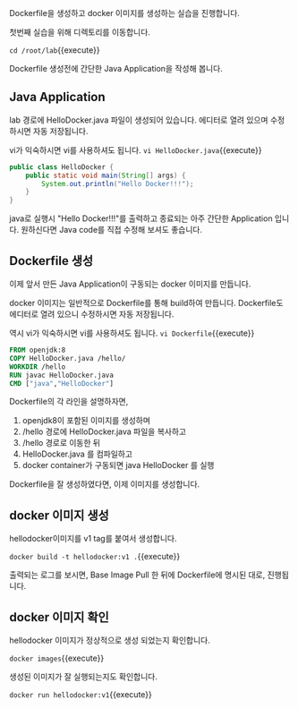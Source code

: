 Dockerfile을 생성하고 docker 이미지를 생성하는 실습을 진행합니다.

첫번째 실습을 위해 디렉토리를 이동합니다.

`cd /root/lab`{{execute}}

Dockerfile 생성전에 간단한 Java Application을 작성해 봅니다.

## Java Application
lab 경로에 HelloDocker.java 파일이 생성되어 있습니다.
에디터로 열려 있으며 수정하시면 자동 저장됩니다.

vi가 익숙하시면 vi를 사용하셔도 됩니다.
`vi HelloDocker.java`{{execute}}

```java
public class HelloDocker {
	public static void main(String[] args) {
		System.out.println("Hello Docker!!!");
	}
}
```

java로 실행시 "Hello Docker!!!"를 출력하고 종료되는 아주 간단한 Application 입니다.
원하신다면 Java code를 직접 수정해 보셔도 좋습니다.

## Dockerfile 생성
이제 앞서 만든 Java Application이 구동되는 docker 이미지를 만듭니다.

docker 이미지는 일반적으로 Dockerfile를 통해 build하여 만듭니다.
Dockerfile도 에디터로 열려 있으니 수정하시면 자동 저장됩니다.

역시 vi가 익숙하시면 vi를 사용하셔도 됩니다.
`vi Dockerfile`{{execute}}

```Dockerfile
FROM openjdk:8
COPY HelloDocker.java /hello/
WORKDIR /hello
RUN javac HelloDocker.java
CMD ["java","HelloDocker"]
```

Dockerfile의 각 라인을 설명하자면,
1. openjdk8이 포함된 이미지를 생성하며
2. /hello 경로에 HelloDocker.java 파일을 복사하고
3. /hello 경로로 이동한 뒤
4. HelloDocker.java 를 컴파일하고
5. docker container가 구동되면 java HelloDocker 를 실행

Dockerfile을 잘 생성하였다면, 이제 이미지를 생성합니다.

## docker 이미지 생성
hellodocker이미지를 v1 tag를 붙여서 생성합니다.

`docker build -t hellodocker:v1 .`{{execute}}

출력되는 로그를 보시면, Base Image Pull 한 뒤에 Dockerfile에 명시된 대로, 진행됩니다.


## docker 이미지 확인
hellodocker 이미지가 정상적으로 생성 되었는지 확인합니다.

`docker images`{{execute}}

생성된 이미지가 잘 실행되는지도 확인합니다.

`docker run hellodocker:v1`{{execute}}
